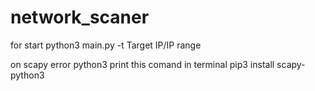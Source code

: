 # network_scaner

for start 
python3 main.py -t Target IP/IP range

on scapy error python3 print this comand in terminal
pip3 install scapy-python3
